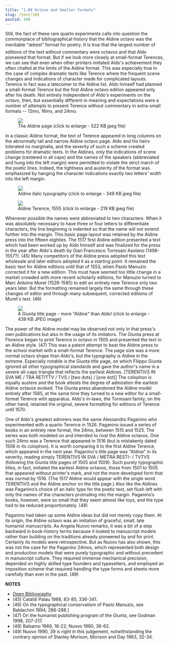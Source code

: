 ```yaml
---
title: "1.09 Octavo and Smaller Formats"
slug: /text/109
postid: 100
---
```

Still, the fact of these rare quarto experiments calls into question the commonplace of bibliographical history that the Aldine octavo was the inevitable "œbest" format for poetry. It is true that the largest number of editions of the text without commentary were octavos and that Aldo pioneered that format. But if we look more closely at small-format Terences, we can see that even when other printers imitated Aldo's achievement they often chafed at the limits of the Aldine format. This was especially true in the case of complex dramatic texts like Terence where the frequent scene changes and indications of character made for complicated layouts. Terence in fact was a latecomer to the Aldine list. Aldo himself had planned a small-format Terence but the first Aldine octavo edition appeared only after his death. Not entirely independent of Aldo's experiments on the octavo, then, but essentially different in meaning and expectations were a number of attempts to present Terence without commentary in extra-small formats -- 12mo, 16mo, and 24mo.

<figure class="mkdn-figure">
    <div onClick="createLightbox('/images_full/1.00_Chapter_One/Wing-ZP-535-.A3625-Comoediae-26v-27r.jpg')" data="/images_full/0.00_Introduction/Wing-ZP-535.D175Negrotitle.jpg" class="mkdn-image-link" id="lbimage">
    <img class="mkdn-image" src="/images_full/1.00_Chapter_One/Wing-ZP-535-.A3625-Comoediae-26v-27r.jpg" />
    <figcaption class="mkdn-figcaption">The Aldine page (click to enlarge - 522 KB jpeg file)</figcaption>
    </div>
</figure>

In a classic Aldine format, the text of Terence appeared in long columns on the abnormally tall and narrow Aldine octavo page. Aldo and his heirs tolerated no marginalia, and the severity of such a scheme created problems for dramatic texts. In the Aldines, only the indications of scene change (centered in all caps) and the names of the speakers (abbreviated and hung into the left margin) were permitted to violate the strict march of the poetic lines. Indeed, the tightness and austerity of the format was emphasized by hanging the character indications exactly two letters' width into the left margin.

<figure class="mkdn-figure">
    <div onClick="createLightbox('/images_full/1.00_Chapter_One/Wing-ZP-535-.A3625-Comoediae,-DETAIL-pg.57v.jpg')" data="/images_full/0.00_Introduction/Wing-ZP-535.D175Negrotitle.jpg" class="mkdn-image-link" id="lbimage">
    <img class="mkdn-image" src="/images_full/1.00_Chapter_One/Wing-ZP-535-.A3625-Comoediae,-DETAIL-pg.57v.jpg" />
    <figcaption class="mkdn-figcaption">Aldine italic typography (click to enlarge - 349 KB jpeg file)</figcaption>
    </div>
</figure>

<figure class="mkdn-figure">
    <div onClick="createLightbox('/images_full/1.00_Chapter_One/Wing-ZP-535-.A36322-Terentii-Comoediae-Sex-title-page.jpg')" data="/images_full/0.00_Introduction/Wing-ZP-535.D175Negrotitle.jpg" class="mkdn-image-link" id="lbimage">
    <img class="mkdn-image" src="/images_full/1.00_Chapter_One/Wing-ZP-535-.A36322-Terentii-Comoediae-Sex-title-page.jpg" />
    <figcaption class="mkdn-figcaption">Aldine Terence, 1555 (click to enlarge - 219 KB jpeg file)</figcaption>
    </div>
</figure>

Whenever possible the names were abbreviated to two characters. When it was absolutely necessary to have three or four letters to differentiate characters, the line beginning is indented so that the name will not extend further into the margin. This basic page layout was retained by the Aldine press into the fifteen eighties. The 1517 first Aldine edition presented a text which had been worked up by Aldo himself and was finalized for the press in the year after Aldo's death by Gian Francesco Torresani Asolano (1498-1557?). (45) Many competitors of the Aldine press adopted this text wholesale and later editors adopted it as a starting point. It remained the basic text for Aldine editions until that of 1553, when Paolo Manuzio corrected it for a new edition. This must have seemed too little change in a market crowded with more recent scholarly editions, for Manuzio turned to Marc Antoine Muret (1526-1585) to edit an entirely new Terence only two years later. But the formatting remained largely the same through these changes of editor and through many subsequent, corrected editions of Muret's text. (46)


<figure class="mkdn-figure">
    <div onClick="createLightbox('/images_full/1.00_Chapter_One/HFS_106.01.jpg')" data="/images_full/0.00_Introduction/Wing-ZP-535.D175Negrotitle.jpg" class="mkdn-image-link" id="lbimage">
    <img class="mkdn-image" src="/images_full/1.00_Chapter_One/HFS_106.01.jpg" />
    <figcaption class="mkdn-figcaption">A Giunta title page - more &quot;Aldine&quot; than Aldo! (click to enlarge - 439 KB JPEG image)</figcaption>
    </div>
</figure>

The power of the Aldine model may be observed not only in that press's own publications but also in the usage of its imitators. The Giunta press at Florence began to print Terence in octavo in 1505 and presented the text in an Aldine style. (47) This was a patent attempt to beat the Aldine press to the school market with a small-format Terence. The page size was a more normal octavo shape than Aldo's, but the typography is Aldine in the extreme. Especially notable is the Giunta title page, on which Filippo Giunta ignored all other typographical standards and gave the author's name in a severe all-caps triangle that reflects the earliest Aldines. [TERENTIVS IN SVA ME / TRA RETITTV / TVS / [two dots] / [one dot]] The colophon is equally austere and the book attests the degree of admiration the earliest Aldine octavos evoked. The Giunta press abandoned the Aldine model entirely after 1565, at the same time they turned to a new editor for a small-format Terence with apparatus. Aldo's in-laws, the Torresani family, on the other hand, retained the original, severe formatting for editions of Terence until 1570.

One of Aldo's greatest admirers was the same Alessandro Paganino who experimented with a quarto Terence in 1526. Paganino issued a series of books in an entirely new format, the 24mo, between 1515 and 1525. The series was both modeled on and intended to rival the Aldine octavos. One such 24mo was a Terence that appeared in 1516 (but is mistakenly dated 1506 in its colophon). It is worth comparing it to the first Aldine Terence, which appeared in the next year. Paganino's title page was "Aldine" in its severity, reading simply TERENTIVS IN SVA / METRA RESTI- / TVTVS (following the Giunta title pages of 1505 and 1509). Such purely typographic titles, in fact, imitated the earliest Aldine octavos, those from 1501 to 1505 that appeared without printer's mark, and not the more developed form that was normal by 1516. (The 1517 Aldine would appear with the single word TERENTIVS and the Aldine anchor on the title page.) Also like the Aldines was Paganino’s choice of an italic type for the poetic text, set flush left with only the names of the characters protruding into the margin. Paganino’s books, however, were so small that they seem almost like toys, and the type had to be reduced proportionately. (48) 

Paganino had taken up some Aldine ideas but did not merely copy them. At its origin, the Aldine octavo was an imitation of graceful, small, late humanist manuscripts. As Angela Nuovo remarks, it was a bit of a step backward in book-history terms because it looked to manuscript models rather than building on the traditions already pioneered by and for print. Certainly its models were retrospective. But as Nuovo has also shown, this was not the case for the Paganino 24mos, which represented both design and production models that were purely typographic and without precedent in manuscript culture. They required immense mechanical precision, depended on highly skilled type founders and typesetters, and employed an imposition scheme that required handling the type forms and sheets more carefully than ever in the past. (49)

**NOTES**
* [Open Bibliography](/bibliography.pdf)
* (45) Cataldi Palau 1988, 83-85, 336-341.
* (46) On the typographical conservatism of Paolo Manuzio, see Baldachini 1994, 286-288.]
* (47) On the humanist publishing program of the Giunta, see Godman 1998, 207-217.
* (48) Balsamo 1969, 18-22; Nuovo 1990, 36-62.
* (49) Nuovo 1990, 39 is right in this judgement, notwithstanding the contrary opinion of Stanley Morison, Morison and Day 1963, 32-34.
